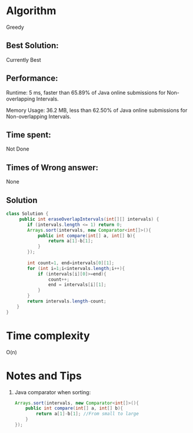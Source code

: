 # Algorithm

Greedy

## Best Solution:

Currently Best

## Performance:

Runtime: 5 ms, faster than 65.89% of Java online submissions for Non-overlapping Intervals.

Memory Usage: 36.2 MB, less than 62.50% of Java online submissions for Non-overlapping Intervals.

## Time spent:

Not Done

## Times of Wrong answer:

None

## Solution

```java
class Solution {
     public int eraseOverlapIntervals(int[][] intervals) {
        if (intervals.length <= 1) return 0;
        Arrays.sort(intervals, new Comparator<int[]>(){
            public int compare(int[] a, int[] b){
                return a[1]-b[1];
            }
        });
        
        int count=1, end=intervals[0][1];
        for (int i=1;i<intervals.length;i++){
            if (intervals[i][0]>=end){
                count++;
                end = intervals[i][1];
            }   
        }
        return intervals.length-count;
    }
}
```



# Time complexity

O(n)

# Notes and Tips

1. Java comparator when sorting: 

   ```java
   Arrays.sort(intervals, new Comparator<int[]>(){
       public int compare(int[] a, int[] b){
           return a[1]-b[1]; //From small to large
       }
   });
   ```

   